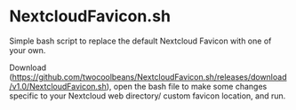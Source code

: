 # NextcloudFavicon.sh
Simple bash script to replace the default Nextcloud Favicon with one of your own.

Download (https://github.com/twocoolbeans/NextcloudFavicon.sh/releases/download/v1.0/NextcloudFavicon.sh), open the bash file to make some changes specific to your Nextcloud web directory/ custom favicon location, and run.

